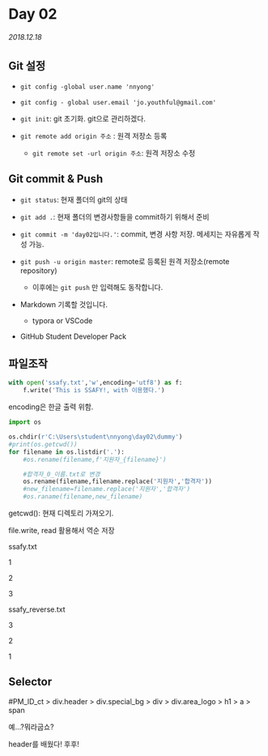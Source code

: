 # Day 02

###### 2018.12.18

## Git 설정

* `git config -global user.name 'nnyong'`
* `git config - global user.email 'jo.youthful@gmail.com'`

* `git init`: git 초기화. git으로 관리하겠다.
* `git remote add origin 주소` : 원격 저장소 등록
  * `git remote set -url origin 주소`: 원격 저장소 수정

## Git commit & Push

* `git status`: 현재 폴더의  git의 상태
* `git add .`: 현재 폴더의 변경사항들을 commit하기 위해서 준비
* `git commit -m 'day02입니다.'`: commit, 변경 사항 저장. 메세지는 자유롭게 작성 가능.

* `git push -u origin master`: remote로 등록된 원격 저장소(remote repository)
  * 이후에는 `git push` 만 입력해도 동작합니다.

* Markdown 기록할 것입니다.
  * typora or VSCode
* GitHub Student Developer Pack



## 파일조작



```python
with open('ssafy.txt','w',encoding='utf8') as f:
    f.write('This is SSAFY!, with 이용했다.')
```

encoding은 한글 출력 위함.

```python
import os

os.chdir(r'C:\Users\student\nnyong\day02\dummy')
#print(os.getcwd())
for filename in os.listdir('.'):
    #os.rename(filename,f'지원자_{filename}')

	#합격자_0_이름.txt로 변경
    os.rename(filename,filename.replace('지원자','합격자'))
    #new_filename=filename.replace('지원자','합격자')
    #os.raname(filename,new_filename)
```

getcwd(): 현재 디렉토리 가져오기.



file.write, read 활용해서 역순 저장

ssafy.txt

1

2

3



ssafy_reverse.txt

3

2

1



## Selector

#PM_ID_ct > div.header > div.special_bg > div > div.area_logo > h1 > a > span

예...?뭐라굽쇼?



header를 배웠다! 후후!

